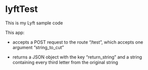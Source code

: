 # lyftTest
This is my Lyft sample code

This app:
- accepts a POST request to the route “/test”, which accepts one argument “string_to_cut”

- returns a JSON object with the key “return_string” and a string containing every third letter from the original string
